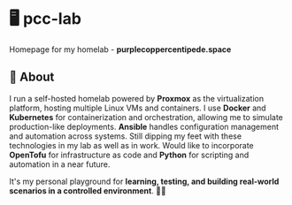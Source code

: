# 🖥 pcc-lab

Homepage for my homelab - **purplecoppercentipede.space**

## 🔧 About

I run a self-hosted homelab powered by **Proxmox** as the virtualization platform, hosting multiple Linux VMs and containers. I use **Docker** and **Kubernetes** for containerization and orchestration, allowing me to simulate production-like deployments. **Ansible** handles configuration management and automation across systems. Still dipping my feet with these technologies in my lab as well as in work. Would like to incorporate **OpenTofu** for infrastructure as code and **Python** for scripting and automation in a near future. 

It's my personal playground for **learning, testing, and building real-world scenarios in a controlled environment**. 🙏🏼


